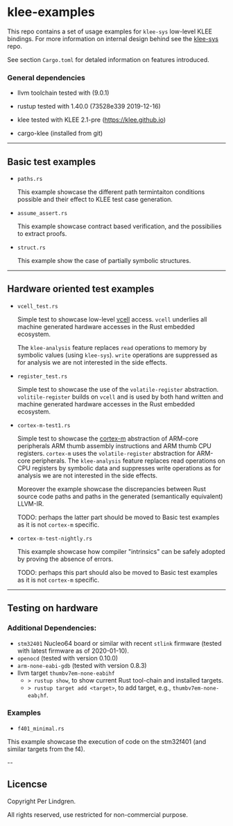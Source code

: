 # klee-examples

This repo contains a set of usage examples for `klee-sys` low-level KLEE bindings. For more information on internal design behind see the [klee-sys](https://gitlab.henriktjader.com/pln/klee-sys) repo.

See section `Cargo.toml` for detaled information on features introduced.

### General dependencies

- llvm toolchain tested with (9.0.1)
- rustup tested with 1.40.0 (73528e339 2019-12-16)
- klee tested with KLEE 2.1-pre (https://klee.github.io)

- cargo-klee (installed from git)

---

## Basic test examples

- `paths.rs`

    This example showcase the different path termintaiton conditions possible and their effect to KLEE test case generation.

- `assume_assert.rs`

    This example showcase contract based verification, and the possibilies to extract proofs.

- `struct.rs`

    This example show the case of partially symbolic structures.

---

## Hardware oriented test examples

- `vcell_test.rs`

    Simple test to showcase low-level [vcell](https://github.com/perlindgren/vcell) access. `vcell` underlies all machine generated hardware accesses in the Rust embedded ecosystem.

    The `klee-analysis` feature replaces `read` operations to memory by symbolic values (using `klee-sys`). `write` operations are suppressed as for analysis we are not interested in the side effects.

- `register_test.rs`

    Simple test to showcase the use of the `volatile-register` abstraction. `volitile-register` builds on `vcell` and is used by both hand written and machine generated hardware accesses in the Rust embedded ecosystem. 

- `cortex-m-test1.rs`

   Simple test to showcase the [cortex-m](https://github.com/perlindgren/vcell) abstraction of ARM-core peripherals ARM thumb assembly instructions and ARM thumb CPU registers. `cortex-m` uses the `volatile-register` abstraction for ARM-core peripherals. The `klee-analysis` feature replaces read operations on CPU registers by symbolic data and suppresses write operations as for analysis we are not interested in the side effects.

   Moreover the example showcase the discrepancies between Rust source code paths and paths in the generated (semantically equivalent) LLVM-IR.  

   TODO: perhaps the latter part should be moved to Basic test examples as it is not `cortex-m` specific.

- `cortex-m-test-nightly.rs`

    This example showcase how compiler "intrinsics" can be safely adopted by proving the absence of errors.

    TODO: perhaps this part should also be moved to Basic test examples as it is not `cortex-m` specific.

---

## Testing on hardware

### Additional Dependencies:

- `stm32401` Nucleo64 board or similar with recent `stlink` firmware (tested with latest firmware as of 2020-01-10).
- `openocd` (tested with version 0.10.0)
- `arm-none-eabi-gdb` (tested with version 0.8.3)
- llvm target `thumbv7em-none-eabihf` 
  - `> rustup show`, to show current Rust tool-chain and installed targets.
  - `> rustup target add <target>`, to add target, e.g., `thumbv7em-none-eab¡hf`.
  
### Examples

- `f401_minimal.rs`

This example showcase the execution of code on the stm32f401 (and similar targets from the f4).

--

## Licencse

Copyright Per Lindgren.

All rights reserved, use restricted for non-commercial purpose.
